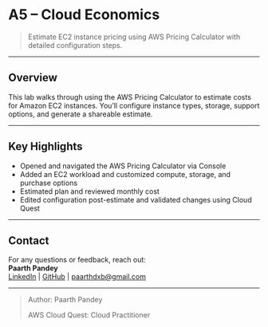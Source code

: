 # A5 – Cloud Economics

> Estimate EC2 instance pricing using AWS Pricing Calculator with detailed configuration steps.

---

## Overview

This lab walks through using the AWS Pricing Calculator to estimate costs for Amazon EC2 instances. You’ll configure instance types, storage, support options, and generate a shareable estimate.

---

## Key Highlights

- Opened and navigated the AWS Pricing Calculator via Console
- Added an EC2 workload and customized compute, storage, and purchase options
- Estimated plan and reviewed monthly cost
- Edited configuration post-estimate and validated changes using Cloud Quest

---

## Contact

For any questions or feedback, reach out:  
**Paarth Pandey**  
[LinkedIn](https://www.linkedin.com/in/paarth-pandey-13779529b/) | [GitHub](https://github.com/paarthpandey10) | paarthdxb@gmail.com

---

> Author: Paarth Pandey  
>
> AWS Cloud Quest: Cloud Practitioner
